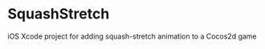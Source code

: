 SquashStretch
=============

iOS Xcode project for adding squash-stretch animation to a Cocos2d game
